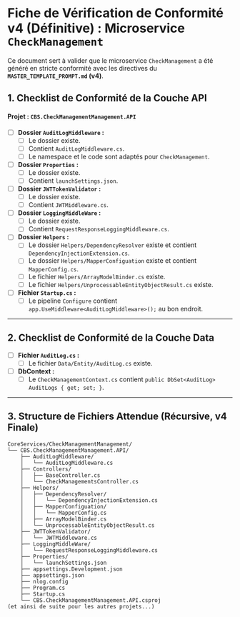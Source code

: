 # Fiche de Vérification de Conformité v4 (Définitive) : Microservice `CheckManagement`

Ce document sert à valider que le microservice `CheckManagement` a été généré en stricte conformité avec les directives du **`MASTER_TEMPLATE_PROMPT.md` (v4)**.

## 1. Checklist de Conformité de la Couche API

#### **Projet : `CBS.CheckManagementManagement.API`**

- [ ] **Dossier `AuditLogMiddleware` :**
    - [ ] Le dossier existe.
    - [ ] Contient `AuditLogMiddleware.cs`.
    - [ ] Le namespace et le code sont adaptés pour `CheckManagement`.
- [ ] **Dossier `Properties` :**
    - [ ] Le dossier existe.
    - [ ] Contient `launchSettings.json`.
- [ ] **Dossier `JWTTokenValidator` :**
    - [ ] Le dossier existe.
    - [ ] Contient `JWTMiddleware.cs`.
- [ ] **Dossier `LoggingMiddleWare` :**
    - [ ] Le dossier existe.
    - [ ] Contient `RequestResponseLoggingMiddleware.cs`.
- [ ] **Dossier `Helpers` :**
    - [ ] Le dossier `Helpers/DependencyResolver` existe et contient `DependencyInjectionExtension.cs`.
    - [ ] Le dossier `Helpers/MapperConfiguation` existe et contient `MapperConfig.cs`.
    - [ ] Le fichier `Helpers/ArrayModelBinder.cs` existe.
    - [ ] Le fichier `Helpers/UnprocessableEntityObjectResult.cs` existe.
- [ ] **Fichier `Startup.cs` :**
    - [ ] Le pipeline `Configure` contient `app.UseMiddleware<AuditLogMiddleware>();` au bon endroit.

---
## 2. Checklist de Conformité de la Couche Data
- [ ] **Fichier `AuditLog.cs` :**
    - [ ] Le fichier `Data/Entity/AuditLog.cs` existe.
- [ ] **DbContext :**
    - [ ] Le `CheckManagementContext.cs` contient `public DbSet<AuditLog> AuditLogs { get; set; }`.

---

## 3. Structure de Fichiers Attendue (Récursive, v4 Finale)

```
CoreServices/CheckManagementManagement/
└── CBS.CheckManagementManagement.API/
    ├── AuditLogMiddleware/
    │   └── AuditLogMiddleware.cs
    ├── Controllers/
    │   ├── BaseController.cs
    │   └── CheckManagementsController.cs
    ├── Helpers/
    │   ├── DependencyResolver/
    │   │   └── DependencyInjectionExtension.cs
    │   ├── MapperConfiguation/
    │   │   └── MapperConfig.cs
    │   ├── ArrayModelBinder.cs
    │   └── UnprocessableEntityObjectResult.cs
    ├── JWTTokenValidator/
    │   └── JWTMiddleware.cs
    ├── LoggingMiddleWare/
    │   └── RequestResponseLoggingMiddleware.cs
    ├── Properties/
    │   └── launchSettings.json
    ├── appsettings.Development.json
    ├── appsettings.json
    ├── nlog.config
    ├── Program.cs
    ├── Startup.cs
    └── CBS.CheckManagementManagement.API.csproj
(et ainsi de suite pour les autres projets...)
```
